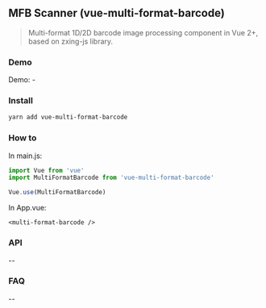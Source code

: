 ## MFB Scanner (vue-multi-format-barcode)
> Multi-format 1D/2D barcode image processing component in Vue 2+, based on zxing-js library.

### Demo
Demo: -

### Install

```bash
yarn add vue-multi-format-barcode
```

### How to

In main.js:

```javascript
import Vue from 'vue'
import MultiFormatBarcode from 'vue-multi-format-barcode'

Vue.use(MultiFormatBarcode)
```

In App.vue:

```vue
<multi-format-barcode />
```

### API

--

### FAQ

--
